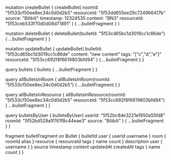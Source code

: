 mutation createBullet {
  createBullet(
    roomId: "5f533cf50ee8ec34c0d0d2b5"
    resourceId: "5f53dd655ee29c724966417b"
    source: "Bilibili"
    timestamp: 12324535
    content: "BN3"
    resourceId: "5f53ceb533f70d0d08d71891"
  ) {
    ...bulletFragment
  }
}

mutation deleteBullet {
  deleteBullet(bulletId: "5f53cd65bc1d3019cc1c86de") {
    ...bulletFragment
  }
}

mutation updateBullet {
  updateBullet(
    bulletId: "5f53cd65bc1d3019cc1c86de"
    content: "new content"
    tags: "[\"c\",\"d\",\"e\"]"
    resourceId: "5f53cc692f8f6619803bfd94"
  ) {
    ...bulletFragment
  }
}


query bullets {
  bullets {
    ...bulletFragment
  }
}


query allBulletsInRoom {
  allBulletsInRoom(roomId: "5f533cf50ee8ec34c0d0d2b5") {
      ...bulletFragment
  }
}


query allBulletsInResource {
  allBulletsInResource(roomId: "5f533cf50ee8ec34c0d0d2b5" resourceId: "5f53cc692f8f6619803bfd94") {
      ...bulletFragment
  }
}


query bulletsByUser {
  bulletsByUser(
    userId: "5f52bc8de3221e1950a55fd8"
    roomId: "5f52bd529a1f761f8c44eae3"
    source: "Bilibili"
  ) {
    ...bulletFragment
  }
}




fragment bulletFragment on Bullet {
  bulletId
  user {
    userId
    username
  }
  room {
    roomId
    alias
  }
  resource {
    resourceId
    tags {
      name
      count
    }
    description
    user {
      username
    }
  }
  source
  timestamp
  content
  updatedAt
	createdAt
  tags {
    name
    count
  }
}
